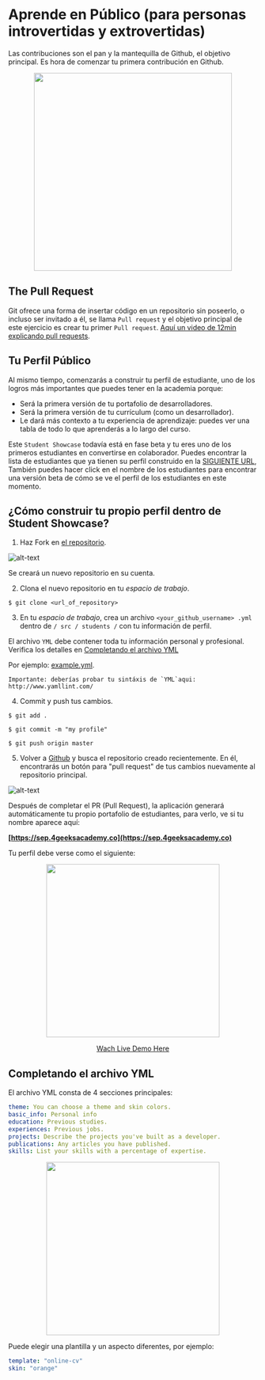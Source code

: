  # Aprende en Público (para personas introvertidas y extrovertidas)
 
Las contribuciones son el pan y la mantequilla de Github, el objetivo principal. Es hora de comenzar tu primera contribución en Github. 

<p align="center"><img src="https://github.com/4GeeksAcademy/learn-in-public/blob/master/resume.png?raw=true" height="400" /></p>

## The Pull Request

Git ofrece una forma de insertar código en un repositorio sin poseerlo, o incluso ser invitado a él, se llama `Pull request` y el objetivo principal de este ejercicio es crear tu primer `Pull request`. [Aquí un video de 12min explicando pull requests](https://www.youtube.com/watch?v=_NrSWLQsDL4).

## Tu Perfil Público

Al mismo tiempo, comenzarás a construir tu perfil de estudiante, uno de los logros más importantes que puedes tener en la academia porque:
- Será la primera versión de tu portafolio de desarrolladores.
- Será la primera versión de tu currículum (como un desarrollador).
- Le dará más contexto a tu experiencia de aprendizaje: puedes ver una tabla de todo lo que aprenderás a lo largo del curso.

Este `Student Showcase` todavía está en fase beta y tu eres uno de los primeros estudiantes en convertirse en colaborador. Puedes encontrar la lista de estudiantes que ya tienen su perfil construido en la [SIGUIENTE URL](http://sep.4geeksacademy.co/), También puedes hacer click en el nombre de los estudiantes para encontrar una versión beta de cómo se ve el perfil de los estudiantes en este momento.

## ¿Cómo construir tu propio perfil dentro de Student Showcase?

1. Haz Fork en [el repositorio](https://github.com/4GeeksAcademy/student-external-profile/).

  ![alt-text](https://github-images.s3.amazonaws.com/help/bootcamp/Bootcamp-Fork.png)
  
  Se creará un nuevo repositorio en su cuenta.
  
2. Clona el nuevo repositorio en tu *espacio de trabajo*.
  
  ```$ git clone <url_of_repository> ```
  
3. En tu *espacio de trabajo*, crea un archivo `<your_github_username> .yml` dentro de `/ src / students /` con tu información de perfil.

  El archivo `YML` debe contener toda tu información personal y profesional. Verifica los detalles en [Completando el archivo YML](#completing-the-yml-file)
  
  Por ejemplo: [example.yml](https://github.com/4GeeksAcademy/student-external-profile/blob/master/site/resumes/example.yml).
  
  ```
  Importante: deberías probar tu sintáxis de `YML`aqui: http://www.yamllint.com/
  ```

4. Commit y push tus cambios.

  `$ git add .`
  
  `$ git commit -m "my profile"`
  
  `$ git push origin master`
  

5. Volver a [Github](https://github.com) y busca el repositorio creado recientemente. En él, encontrarás un botón para "pull request" de tus cambios nuevamente al repositorio principal.

  ![alt-text](https://github-images.s3.amazonaws.com/help/pull_requests/recently_pushed_branch.png)


Después de completar el PR (Pull Request), la aplicación generará automáticamente tu propio portafolio de estudiantes, para verlo, ve si tu nombre aparece aquí:

**[https://sep.4geeksacademy.co](https://sep.4geeksacademy.co)**

Tu perfil debe verse como el siguiente:

<p align="center">
  <img height="350" src="https://raw.githubusercontent.com/4GeeksAcademy/student-external-profile/master/site/static/preview.png">
</p>

<p align="center">
  <a href="https://sep.4geeksacademy.com/84mulville/profile?lang=en&theme=white" target="_blank">Wach Live Demo Here</a>
</p>

## Completando el archivo YML

El archivo YML consta de 4 secciones principales:
```yml
theme: You can choose a theme and skin colors.
basic_info: Personal info
education: Previous studies.
experiences: Previous jobs.
projects: Describe the projects you've built as a developer.
publications: Any articles you have published.
skills: List your skills with a percentage of expertise.
```

<p align="center">
  <img height="350" src="https://raw.githubusercontent.com/4GeeksAcademy/student-external-profile/master/site/static/yml.png">
</p>

Puede elegir una plantilla y un aspecto diferentes, por ejemplo:

```yml
template: "online-cv"
skin: "orange"
```

